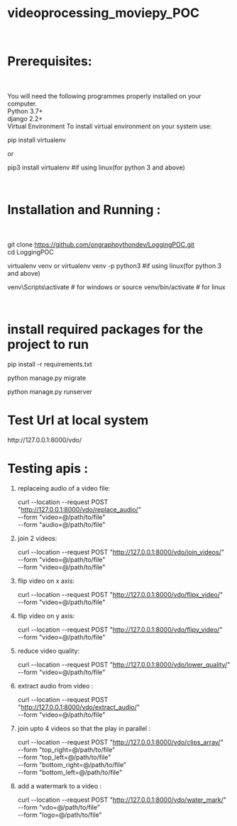 # videoprocessing_moviepy_POC

<br><h1>Prerequisites:</h1><br><br>
You will need the following programmes properly installed on your computer.<br>
Python 3.7+ <br>
django 2.2+ <br>
Virtual Environment
To install virtual environment on your system use:

pip install virtualenv <br>

or<br>

pip3 install virtualenv #if using linux(for python 3 and above) <br>

<br><h1>Installation and Running :</h1><br><br>
git clone https://github.com/ongraphpythondev/LoggingPOC.git <br>
cd LoggingPOC<br>

virtualenv venv or virtualenv venv -p python3 #if using linux(for python 3 and above)

venv\Scripts\activate # for windows or source venv/bin/activate # for linux

<br><h1>install required packages for the project to run</h1>
pip install -r requirements.txt

python manage.py migrate

python manage.py runserver

<h1>Test Url at local system</h1>
http://127.0.0.1:8000/vdo/


<h1>Testing apis :</h1>

1) replaceing audio of a video file:

    curl --location --request POST "http://127.0.0.1:8000/vdo/replace_audio/" \
    --form "video=@/path/to/file" \
    --form "audio=@/path/to/file"


2) join 2 videos:

    curl --location --request POST "http://127.0.0.1:8000/vdo/join_videos/" \
    --form "video=@/path/to/file" \
    --form "video=@/path/to/file"


3) flip video on x axis:

    curl --location --request POST "http://127.0.0.1:8000/vdo/flipx_video/" \
    --form "video=@/path/to/file"


4) flip video on y axis:

    curl --location --request POST "http://127.0.0.1:8000/vdo/flipy_video/" \
    --form "video=@/path/to/file"


5) reduce video quality:

    curl --location --request POST "http://127.0.0.1:8000/vdo/lower_quality/" \
    --form "video=@/path/to/file"


6) extract audio from video :

    curl --location --request POST "http://127.0.0.1:8000/vdo/extract_audio/" \
    --form "video=@/path/to/file"


6) join upto 4 videos so that the play in parallel :

    curl --location --request POST "http://127.0.0.1:8000/vdo/clips_array/" \
    --form "top_right=@/path/to/file" \
    --form "top_left=@/path/to/file" \
    --form "bottom_right=@/path/to/file" \
    --form "bottom_left=@/path/to/file"

7) add a watermark to a video :

    curl --location --request POST "http://127.0.0.1:8000/vdo/water_mark/" \
    --form "vdo=@/path/to/file" \
    --form "logo=@/path/to/file"

